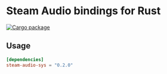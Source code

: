 # Steam Audio bindings for Rust

[![Cargo package](https://img.shields.io/crates/v/steam-audio-sys.svg)](https://crates.io/crates/steam-audio-sys)

## Usage
```toml
[dependencies]
steam-audio-sys = "0.2.0"
```

